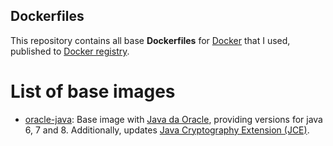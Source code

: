 ## Dockerfiles

This repository contains all base **Dockerfiles** for [Docker](https://www.docker.com/) that I used, published to [Docker registry](https://registry.hub.docker.com/).

# List of base images

* [oracle-java](oracle-java/README.md): Base image with [Java da Oracle](http://www.oracle.com/technetwork/pt/java/javase/downloads/index.html), providing versions for java 6, 7 and 8. Additionally, updates [Java Cryptography Extension (JCE)](http://www.oracle.com/technetwork/java/javase/downloads/jce8-download-2133166.html).
